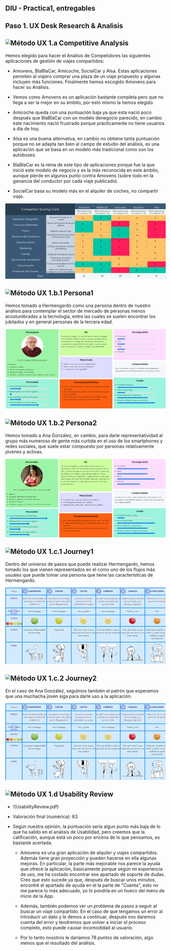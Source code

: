 ## DIU - Practica1, entregables


## Paso 1. UX Desk Research & Analisis 

![Método UX](../img/Competitive.png) 1.a Competitive Analysis
-----

Hemos elegido para hacer el Analisis de Competidores las siguientes aplicaciones de gestión de viajes compartidos:
 - Amovens, BlaBlaCar, Amicoche, SocialCar y Alsa.
Estas aplicaciones permiten al viajero comprar una plaza de un viaje propuesto y algunas incluyen más funciones.
Finalmente hemos escogido Amovens para hacer su Análisis.

 - Vemos como Amovens es un aplicación bastante completa pero que no llega a ser la mejor en su ámbito, por esto
 mismo la hemos elegido.

 - Amicoche queda con una puntuación baja ya que esta nació poco después que BlaBlaCar con un modelo denegocio 
 parecido, en cambio este nacimiento nació frustrado porque prácticamente no tiene usuarios a día de hoy.

 - Alsa es una buena alternativa, en cambio no obtiene tanta puntuación porque no se adapta tan bien al campo de 
 estudio del análisis, es una aplicación que se basa en un modelo más tradicional como son los autobuses.
 
 - BlaBlaCar es la reina de este tipo de aplicaciones porque fue la que inició este modelo de negocio y es la 
 más reconocida en este ámbito, aunque pierde en algunos punto contra Amovens (sobre todo en la ganancia del 
 conductor por cada viaje publicado).
 
 - SocialCar basa su modelo más en el alquiler de coches, no compartir viaje.
 
![Competitive Analysis](CompetitiveAnalysis.png)

![Método UX](../img/Persona.png) 1.b.1 Persona1
-----

Hemos tomado a Hermengardo como una persona dentro de nuestro análisis para contemplar el sector de mercado 
de personas menos acostumbradas a la tecnología, entre las cuales se suelen encontrar los jubilados y en 
general personas de la tercera edad.

![Hermengardo](Persona1.png)

![Método UX](../img/Persona.png) 1.b.2 Persona2
-----

Hemos tomado a Ana González, en cambio, para darle representatividad al grupo más numeroso de gente más 
curtida en el uso de los smartphones y redes sociales,  que suele estar compuesto por personas relativamente 
jóvenes y activas.

![Ana Fernández](Persona2.png)

![Método UX](../img/JourneyMap.png) 1.c.1 Journey1
----

Dentro del universo de pasos que puede realizar Hermengardo, hemos tomado los que vienen representados en 
el  como uno de los flujos más usuales que puede tomar una persona que tiene las características de Hermengardo.

![Journey Hermengardo](Journey2.png)

![Método UX](../img/JourneyMap.png) 1.c.2 Journey2
----

En el caso de Ana González, seguimos también el patrón que esperamos que una muchacha joven siga para darle 
uso a la aplicación.

![Journey Ana](Journey2.png)

![Método UX](../img/usabilityReview.png) 1.d Usability Review
----

 - !(UsabilityReview.pdf)
 - Valoración final (numérica): 83. 
 - Según nuestra opinión, la puntuación sería algun punto más baja de lo que ha salido en el analisis de Usabilidad,
  pero creemos que la calificación, aunque está un poco por encima de lo que pensamos, es bastante acertada.
  
   - Amovens es una gran aplicación de alquiler y viajes compartidos. Además tiene gran proyección y pueden hacerse en 
     ella algunas mejoras. En particular, la parte más mejorable nos parece la ayuda que ofrece la aplicación, 
     basicamente porque según mi experiencia de uso, me ha costado encontrar ese apartado de soporte de dudas.
     Creo que esto sucede ya que, después de buscar unos minutos, encontré el apartado de ayuda en el la parte de
     "Cuenta", esto no me parece lo más adecuado, yo lo pondría en un hueco del menu de inicio de la App.
  
   - Además, también podemos ver un problema de pasos a seguir al buscar un viaje compartido. En el caso de 
     que tengamos un error al introducir un dato y le demos a continuar, después nos daremos cuenta del error
     y tendremos que volver a iniciar el proceso completo, esto puede causar incomodidad al usuario.
     
   - Por lo tanto nosotros le daríamos 78 puntos de valoración, algo menos que el resultado del análisis.
